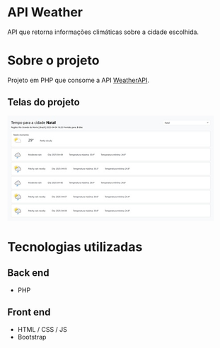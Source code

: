 # API Weather
API que retorna informações climáticas sobre a cidade escolhida.

# Sobre o projeto
Projeto em PHP que consome a API [WeatherAPI](https://www.weatherapi.com/ "Site da Weather API").

## Telas do projeto
![Escolha da cidade](https://github.com/joaopauloleitecosta/api_weather/blob/main/temperatura_mini.jpg)

# Tecnologias utilizadas
## Back end
- PHP
## Front end
- HTML / CSS / JS 
- Bootstrap